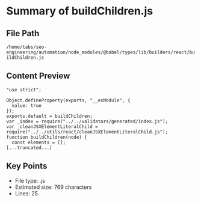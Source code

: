 # Summary of buildChildren.js
  
## File Path
`/home/tabs/seo-engineering/automation/node_modules/@babel/types/lib/builders/react/buildChildren.js`

## Content Preview
```
"use strict";

Object.defineProperty(exports, "__esModule", {
  value: true
});
exports.default = buildChildren;
var _index = require("../../validators/generated/index.js");
var _cleanJSXElementLiteralChild = require("../../utils/react/cleanJSXElementLiteralChild.js");
function buildChildren(node) {
  const elements = [];
[...truncated...]
```

## Key Points
- File type: .js
- Estimated size: 769 characters
- Lines: 25
